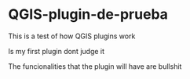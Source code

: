 # QGIS-plugin-de-prueba
This is a test of how QGIS plugins work

Is my first plugin dont judge it

The funcionalities that the plugin will have are bullshit
